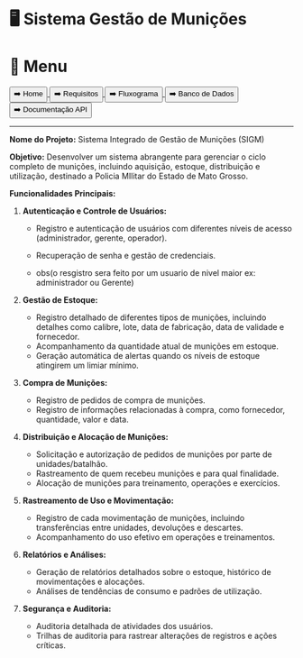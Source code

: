 # 🖥️ Sistema Gestão de Munições

# 📕 Menu
<a href="../../Readme.md">
    <button>➡️ Home</button>
</a>
<a href="./requisitos.md">
    <button>➡️ Requisitos</button>
</a>
<a href="./fluxograma.md">
    <button>➡️ Fluxograma</button>
</a>
<a href="./bancoDados.md">
    <button>➡️ Banco de Dados</button>
</a>
<a href="./documentacaoAPI.md">
    <button>➡️ Documentação API</button>
</a>
<hr


**Nome do Projeto:** Sistema Integrado de Gestão de Munições (SIGM)

**Objetivo:** Desenvolver um sistema abrangente para gerenciar o ciclo completo de munições, incluindo aquisição, estoque, distribuição e utilização, destinado a Policia MIlitar do Estado de Mato Grosso.

**Funcionalidades Principais:**

1. **Autenticação e Controle de Usuários:**
   - Registro e autenticação de usuários com diferentes níveis de acesso (administrador, gerente, operador).
   - Recuperação de senha e gestão de credenciais.

   - obs(o resgistro sera feito por um usuario de nivel maior ex: administrador ou Gerente)

2. **Gestão de Estoque:**
   - Registro detalhado de diferentes tipos de munições, incluindo detalhes como calibre, lote, data de fabricação, data de validade e fornecedor.
   - Acompanhamento da quantidade atual de munições em estoque.
   - Geração automática de alertas quando os níveis de estoque atingirem um limiar mínimo.

3. **Compra de Munições:**
   - Registro de pedidos de compra de munições.
   - Registro de informações relacionadas à compra, como fornecedor, quantidade, valor e data.

4. **Distribuição e Alocação de Munições:**
   - Solicitação e autorização de pedidos de munições por parte de unidades/batalhão.
   - Rastreamento de quem recebeu munições e para qual finalidade.
   - Alocação de munições para treinamento, operações e exercícios.

5. **Rastreamento de Uso e Movimentação:**
   - Registro de cada movimentação de munições, incluindo transferências entre unidades, devoluções e descartes.
   - Acompanhamento do uso efetivo em operações e treinamentos.

6. **Relatórios e Análises:**
   - Geração de relatórios detalhados sobre o estoque, histórico de movimentações e alocações.
   - Análises de tendências de consumo e padrões de utilização.

7. **Segurança e Auditoria:**
   - Auditoria detalhada de atividades dos usuários.
   - Trilhas de auditoria para rastrear alterações de registros e ações críticas.